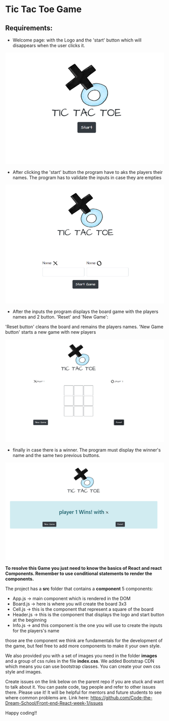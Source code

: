 # Tic Tac Toe Game
## Requirements:

* Welcome page: with the Logo and the 'start' button which will disappears when the user clicks it.
<img src="./src/images/finalLook/welcome.png">

* After clicking the 'start' button the program have to aks the players their names. The program has to validate the inputs in case they are empties

<img src="./src/images/finalLook/inputs.png">

* After the inputs the program displays the board game with the players names and 2 button. 'Reset' and 'New Game':

'Reset button' cleans the board and remains the players names. 
'New Game button' starts a new game with new players

<img src="./src/images/finalLook/beginning.png">

* finally in case there is a winner. The program must display the winner's name and the same two previous buttons.

<img src="./src/images/finalLook/winner.png">

**To resolve this Game you just need to know the basics of React and react Components. Remember to use conditional statements to render the components.**


The project has a **src** folder that contains a **component** 5 components:

* App.js -> main component which is rendered in the DOM
* Board.js -> here is where you will create the board 3x3
* Cell.js -> this is the component that represent a square of the board
* Header.js -> this is the component that displays the logo and start button at the beginning
* Info.js -> and this component is the one you will use to create the inputs for the players's name

those are the component we think are fundamentals for the development of the game, but feel free to add more components to make it your own style.

We also provided you with a set of images you need in the folder **images** and a group of css rules in the file **index.css**. We added Bootstrap CDN which means you can use bootstrap classes. You can create your own css style and images.


Create issues on the link below on the parent repo if you are stuck and want to talk about it. You can paste code, tag people and refer to other issues there. Please use it! It will be helpful for mentors and future students to see where common problems are. Link here: https://github.com/Code-the-Dream-School/Front-end-React-week-1/issues


Happy coding!!
